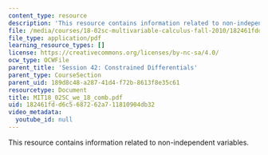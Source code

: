```yaml
---
content_type: resource
description: 'This resource contains information related to non-independent variables. '
file: /media/courses/18-02sc-multivariable-calculus-fall-2010/182461fdd6c5687262a711810904db32_MIT18_02SC_we_18_comb.pdf
file_type: application/pdf
learning_resource_types: []
license: https://creativecommons.org/licenses/by-nc-sa/4.0/
ocw_type: OCWFile
parent_title: 'Session 42: Constrained Differentials'
parent_type: CourseSection
parent_uid: 189d8c48-a287-41d4-f72b-8613f8e35c61
resourcetype: Document
title: MIT18_02SC_we_18_comb.pdf
uid: 182461fd-d6c5-6872-62a7-11810904db32
video_metadata:
  youtube_id: null
---
```

This resource contains information related to non-independent variables. 